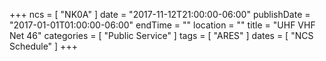 +++
ncs = [ "NK0A" ]
date = "2017-11-12T21:00:00-06:00"
publishDate = "2017-01-01T01:00:00-06:00"
endTime = ""
location = ""
title = "UHF VHF Net 46"
categories = [ "Public Service" ]
tags = [ "ARES" ]
dates = [ "NCS Schedule" ]
+++
